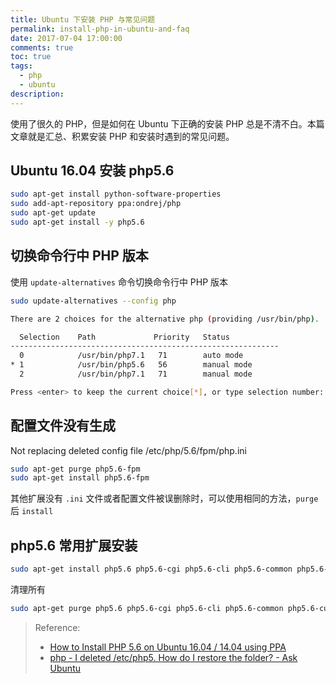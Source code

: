 ```yaml
---
title: Ubuntu 下安装 PHP 与常见问题
permalink: install-php-in-ubuntu-and-faq
date: 2017-07-04 17:00:00
comments: true
toc: true
tags:
  - php
  - ubuntu
description:
---
```


使用了很久的 PHP，但是如何在 Ubuntu 下正确的安装 PHP 总是不清不白。本篇文章就是汇总、积累安装 PHP 和安装时遇到的常见问题。

## Ubuntu 16.04 安装 php5.6

```bash
sudo apt-get install python-software-properties
sudo add-apt-repository ppa:ondrej/php
sudo apt-get update
sudo apt-get install -y php5.6
```

## 切换命令行中 PHP 版本

使用 `update-alternatives` 命令切换命令行中 PHP 版本

```bash
sudo update-alternatives --config php
```

```bash
There are 2 choices for the alternative php (providing /usr/bin/php).

  Selection    Path             Priority   Status
------------------------------------------------------------
  0            /usr/bin/php7.1   71        auto mode
* 1            /usr/bin/php5.6   56        manual mode
  2            /usr/bin/php7.1   71        manual mode

Press <enter> to keep the current choice[*], or type selection number: 1
```

## 配置文件没有生成

Not replacing deleted config file /etc/php/5.6/fpm/php.ini

```bash
sudo apt-get purge php5.6-fpm
sudo apt-get install php5.6-fpm
```

其他扩展没有 `.ini` 文件或者配置文件被误删除时，可以使用相同的方法，`purge` 后 `install`

## php5.6 常用扩展安装

```bash
sudo apt-get install php5.6 php5.6-cgi php5.6-cli php5.6-common php5.6-curl php5.6-dev php5.6-fpm php5.6-gd php5.6-json php5.6-mbstring php5.6-mcrypt php5.6-mysql php5.6-readline php5.6-soap php5.6-xml php5.6-xmlrpc php5.6-xsl php5.6-zip
```

清理所有

```bash
sudo apt-get purge php5.6 php5.6-cgi php5.6-cli php5.6-common php5.6-curl php5.6-dev php5.6-fpm php5.6-gd php5.6-json php5.6-mbstring php5.6-mcrypt php5.6-mysql php5.6-readline php5.6-soap php5.6-xml php5.6-xmlrpc php5.6-xsl php5.6-zip
```

<!-- more -->

> Reference:
>
> - [How to Install PHP 5.6 on Ubuntu 16.04 / 14.04 using PPA](https://tecadmin.net/install-php5-on-ubuntu/)
> - [php - I deleted /etc/php5. How do I restore the folder? - Ask Ubuntu](https://askubuntu.com/questions/365750/i-deleted-etc-php5-how-do-i-restore-the-folder)
